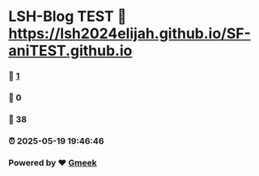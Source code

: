 # LSH-Blog TEST :link: https://lsh2024elijah.github.io/SF-aniTEST.github.io 
### :page_facing_up: [1](https://lsh2024elijah.github.io/SF-aniTEST.github.io/tag.html) 
### :speech_balloon: 0 
### :hibiscus: 38 
### :alarm_clock: 2025-05-19 19:46:46 
### Powered by :heart: [Gmeek](https://github.com/Meekdai/Gmeek)
